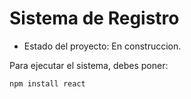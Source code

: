 <h1>Sistema de Registro</h1>

- Estado del proyecto: En construccion.

Para ejecutar el sistema, debes poner:

```npm install react```
